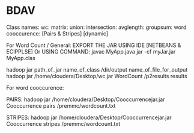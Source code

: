 # BDAV


Class names:
wc: 
matrix:
union:
intersection:
avglength:
groupsum:
word cooccurence: [Pairs & Stripes] [dynamic]

For Word Count / General:
EXPORT THE JAR USING IDE [NETBEANS & ECIPPLSE]
Or 
USING COMMAND:
javac MyApp.java
jar -cf myJar.jar MyApp.clas

hadoop jar path_of_jar name_of_class /dir/output name_of_file_for_output
hadoop  jar /home/cloudera/Desktop/wc.jar WordCount /p2results results 

For word cooccurence:

PAIRS:
hadoop jar /home/cloudera/Desktop/Cooccurrencejar.jar Cooccurrence pairs /premmc/wordcount.txt

STRIPES:
hadoop jar /home/cloudera/Desktop/Cooccurrencejar.jar Cooccurrence stripes /premmc/wordcount.txt
